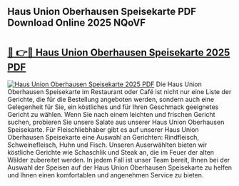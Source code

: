 ## Haus Union Oberhausen Speisekarte PDF Download Online 2025 NQoVF

# <h2><a href="http://gcaugqy.nevu.top/?p=Haus+Union+Oberhausen+Speisekarte">🔗 👉🔴 Haus Union Oberhausen Speisekarte 2025 PDF</a></h2>

[![Haus Union Oberhausen Speisekarte 2025 PDF](https://i.imgur.com/dBaPXMq.png)](http://gcaugqy.nevu.top/?p=Haus+Union+Oberhausen+Speisekarte)
Die Haus Union Oberhausen Speisekarte im Restaurant oder Café ist nicht nur eine Liste der Gerichte, die für die Bestellung angeboten werden, sondern auch eine Gelegenheit für Sie, ein köstliches und für Ihren Geschmack geeignetes Gericht zu wählen. Wenn Sie nach einem leichten und frischen Gericht suchen, probieren Sie unsere Salate aus unserer Haus Union Oberhausen Speisekarte. Für Fleischliebhaber gibt es auf unserer Haus Union Oberhausen Speisekarte eine Auswahl an Gerichten: Rindfleisch, Schweinefleisch, Huhn und Fisch. Unseren Auserwählten bieten wir köstliche Gerichte wie Schaschlik und Steak an, die im Feuer der alten Wälder zubereitet werden. In jedem Fall ist unser Team bereit, Ihnen bei der Auswahl der Speisen auf der Haus Union Oberhausen Speisekarte zu helfen und Ihnen einen komfortablen und angenehmen Service zu bieten.
